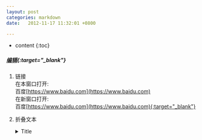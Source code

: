```yaml
---
layout: post
categories: markdown
date:   2012-11-17 11:32:01 +0800

---
```

* content
{:toc}


##### [编辑](https://github.com/ChangMike/blogs/edit/master/_posts/2012-11-17-markdown%20%E8%AF%AD%E6%B3%95.md){:target="_blank"}
1. 链接    
在本窗口打开:   
百度[https://www.baidu.com](https://www.baidu.com)   
在新窗口打开:   
百度[https://www.baidu.com](https://www.baidu.com){:target="_blank"}   
2. 折叠文本
    <details>
    <summary>Title</summary>

    文本，上面要空一行
    </details>
